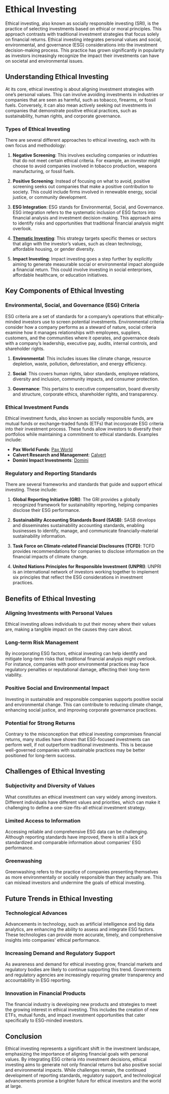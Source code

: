 # Ethical Investing

Ethical investing, also known as socially responsible investing (SRI), is the practice of selecting investments based on ethical or moral principles. This approach contrasts with traditional investment strategies that focus solely on financial returns. Ethical investing integrates personal values and social, environmental, and governance (ESG) considerations into the investment decision-making process. This practice has grown significantly in popularity as investors increasingly recognize the impact their investments can have on societal and environmental issues.

## Understanding Ethical Investing

At its core, ethical investing is about aligning investment strategies with one’s personal values. This can involve avoiding investments in industries or companies that are seen as harmful, such as tobacco, firearms, or fossil fuels. Conversely, it can also mean actively seeking out investments in companies that demonstrate positive ethical practices, such as sustainability, human rights, and corporate governance.

### Types of Ethical Investing

There are several different approaches to ethical investing, each with its own focus and methodology:

1. **Negative Screening**: This involves excluding companies or industries that do not meet certain ethical criteria. For example, an investor might choose to avoid companies involved in tobacco production, weapons manufacturing, or fossil fuels.

2. **Positive Screening**: Instead of focusing on what to avoid, positive screening seeks out companies that make a positive contribution to society. This could include firms involved in renewable energy, social justice, or community development.

3. **ESG Integration**: ESG stands for Environmental, Social, and Governance. ESG integration refers to the systematic inclusion of ESG factors into financial analysis and investment decision-making. This approach aims to identify risks and opportunities that traditional financial analysis might overlook.

4. **[Thematic Investing](../t/thematic_investing.md)**: This strategy targets specific themes or sectors that align with the investor’s values, such as clean technology, affordable housing, or gender diversity.

5. **Impact Investing**: Impact investing goes a step further by explicitly aiming to generate measurable social or environmental impact alongside a financial return. This could involve investing in social enterprises, affordable healthcare, or education initiatives.

## Key Components of Ethical Investing

### Environmental, Social, and Governance (ESG) Criteria

ESG criteria are a set of standards for a company’s operations that ethically-minded investors use to screen potential investments. Environmental criteria consider how a company performs as a steward of nature, social criteria examine how it manages relationships with employees, suppliers, customers, and the communities where it operates, and governance deals with a company’s leadership, executive pay, audits, internal controls, and shareholder rights.

1. **Environmental**: This includes issues like climate change, resource depletion, waste, pollution, deforestation, and energy efficiency.

2. **Social**: This covers human rights, labor standards, employee relations, diversity and inclusion, community impacts, and consumer protection.

3. **Governance**: This pertains to executive compensation, board diversity and structure, corporate ethics, shareholder rights, and transparency.

### Ethical Investment Funds

Ethical investment funds, also known as socially responsible funds, are mutual funds or exchange-traded funds (ETFs) that incorporate ESG criteria into their investment process. These funds allow investors to diversify their portfolios while maintaining a commitment to ethical standards. Examples include:

- **Pax World Funds**: [Pax World](https://paxworld.com/)
- **Calvert Research and Management**: [Calvert](https://www.calvert.com/)
- **Domini Impact Investments**: [Domini](https://www.domini.com/)

### Regulatory and Reporting Standards

There are several frameworks and standards that guide and support ethical investing. These include:

1. **Global Reporting Initiative (GRI)**: The GRI provides a globally recognized framework for sustainability reporting, helping companies disclose their ESG performance.

2. **Sustainability Accounting Standards Board (SASB)**: SASB develops and disseminates sustainability accounting standards, enabling businesses to identify, manage, and communicate financially-material sustainability information.

3. **Task Force on Climate-related Financial Disclosures (TCFD)**: TCFD provides recommendations for companies to disclose information on the financial impacts of climate change.

4. **United Nations Principles for Responsible Investment (UNPRI)**: UNPRI is an international network of investors working together to implement six principles that reflect the ESG considerations in investment practices.

## Benefits of Ethical Investing

### Aligning Investments with Personal Values

Ethical investing allows individuals to put their money where their values are, making a tangible impact on the causes they care about. 

### Long-term Risk Management

By incorporating ESG factors, ethical investing can help identify and mitigate long-term risks that traditional financial analysis might overlook. For instance, companies with poor environmental practices may face regulatory penalties or reputational damage, affecting their long-term viability.

### Positive Social and Environmental Impact

Investing in sustainable and responsible companies supports positive social and environmental change. This can contribute to reducing climate change, enhancing social justice, and improving corporate governance practices.

### Potential for Strong Returns

Contrary to the misconception that ethical investing compromises financial returns, many studies have shown that ESG-focused investments can perform well, if not outperform traditional investments. This is because well-governed companies with sustainable practices may be better positioned for long-term success.

## Challenges of Ethical Investing

### Subjectivity and Diversity of Values

What constitutes an ethical investment can vary widely among investors. Different individuals have different values and priorities, which can make it challenging to define a one-size-fits-all ethical investment strategy.

### Limited Access to Information

Accessing reliable and comprehensive ESG data can be challenging. Although reporting standards have improved, there is still a lack of standardized and comparable information about companies' ESG performance.

### Greenwashing

Greenwashing refers to the practice of companies presenting themselves as more environmentally or socially responsible than they actually are. This can mislead investors and undermine the goals of ethical investing.

## Future Trends in Ethical Investing

### Technological Advances

Advancements in technology, such as artificial intelligence and big data analytics, are enhancing the ability to assess and integrate ESG factors. These technologies can provide more accurate, timely, and comprehensive insights into companies' ethical performance.

### Increasing Demand and Regulatory Support

As awareness and demand for ethical investing grow, financial markets and regulatory bodies are likely to continue supporting this trend. Governments and regulatory agencies are increasingly requiring greater transparency and accountability in ESG reporting.

### Innovation in Financial Products

The financial industry is developing new products and strategies to meet the growing interest in ethical investing. This includes the creation of new ETFs, mutual funds, and impact investment opportunities that cater specifically to ESG-minded investors.

## Conclusion

Ethical investing represents a significant shift in the investment landscape, emphasizing the importance of aligning financial goals with personal values. By integrating ESG criteria into investment decisions, ethical investing aims to generate not only financial returns but also positive social and environmental impacts. While challenges remain, the continued development of reporting standards, regulatory support, and technological advancements promise a brighter future for ethical investors and the world at large.
